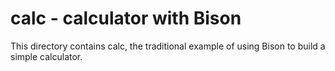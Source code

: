 # calc - calculator with Bison

This directory contains calc, the traditional example of using Bison to
build a simple calculator.

<!---
Local Variables:
fill-column: 76
ispell-dictionary: "american"
End:

Copyright (C) 2019-2021 Free Software Foundation, Inc.

This file is part of Bison, the GNU Compiler Compiler.

Permission is granted to copy, distribute and/or modify this document
under the terms of the GNU Free Documentation License, Version 1.3 or
any later version published by the Free Software Foundation; with no
Invariant Sections, with no Front-Cover Texts, and with no Back-Cover
Texts.  A copy of the license is included in the "GNU Free
Documentation License" file as part of this distribution.

--->
